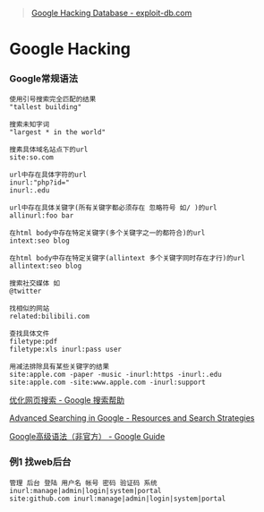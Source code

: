 >[ Google Hacking Database - exploit-db.com](https://www.exploit-db.com/google-hacking-database)

# Google Hacking

### Google常规语法

```
使用引号搜索完全匹配的结果
"tallest building"

搜索未知字词
"largest * in the world"

搜素具体域名站点下的url
site:so.com

url中存在具体字符的url
inurl:"php?id="
inurl:.edu

url中存在具体关键字(所有关键字都必须存在 忽略符号 如/ )的url
allinurl:foo bar

在html body中存在特定关键字(多个关键字之一的都符合)的url
intext:seo blog

在html body中存在特定关键字(allintext 多个关键字同时存在才行)的url
allintext:seo blog

搜索社交媒体 如
@twitter

找相似的网站
related:bilibili.com

查找具体文件
filetype:pdf
filetype:xls inurl:pass user
```

```
用减法排除具有某些关键字的结果
site:apple.com -paper -music -inurl:https -inurl:.edu
site:apple.com -site:www.apple.com -inurl:support
```

[优化网页搜索 - Google 搜索帮助](https://support.google.com/websearch/answer/2466433)

[Advanced Searching in Google - Resources and Search Strategies](https://sites.google.com/site/resourcesandsearchstrategies/google/advanced-searching-in-google)

[Google高级语法（非官方） - Google Guide](http://www.googleguide.com/or_operator.html)

### 例1 找web后台

```
管理 后台 登陆 用户名 帐号 密码 验证码 系统 inurl:manage|admin|login|system|portal
site:github.com inurl:manage|admin|login|system|portal
```
